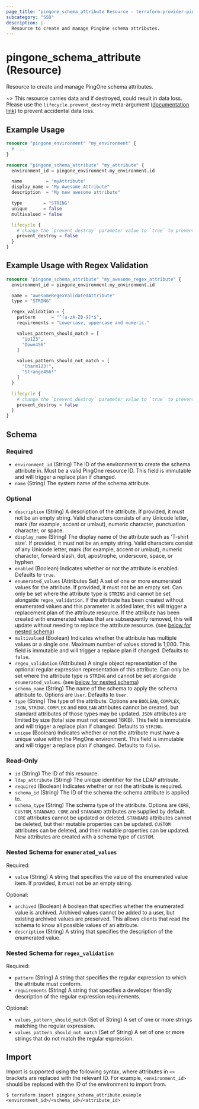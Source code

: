 ```yaml
---
page_title: "pingone_schema_attribute Resource - terraform-provider-pingone"
subcategory: "SSO"
description: |-
  Resource to create and manage PingOne schema attributes.
---
```


# pingone_schema_attribute (Resource)

Resource to create and manage PingOne schema attributes.

~> This resource carries data and if destroyed, could result in data loss.  Please use the `lifecycle.prevent_destroy` meta-argument ([documentation link](https://developer.hashicorp.com/terraform/language/meta-arguments/lifecycle#prevent_destroy)) to prevent accidental data loss.

## Example Usage

```terraform
resource "pingone_environment" "my_environment" {
  # ...
}

resource "pingone_schema_attribute" "my_attribute" {
  environment_id = pingone_environment.my_environment.id

  name         = "myAttribute"
  display_name = "My Awesome Attribute"
  description  = "My new awesome attribute"

  type        = "STRING"
  unique      = false
  multivalued = false

  lifecycle {
    # change the `prevent_destroy` parameter value to `true` to prevent this data carrying resource from being destroyed
    prevent_destroy = false
  }
}
```

## Example Usage with Regex Validation

```terraform
resource "pingone_schema_attribute" "my_awesome_regex_attribute" {
  environment_id = pingone_environment.my_environment.id

  name = "awesomeRegexValidatedAttribute"
  type = "STRING"

  regex_validation = {
    pattern      = "^[a-zA-Z0-9]*$",
    requirements = "Lowercase, uppercase and numeric."

    values_pattern_should_match = [
      "Up123",
      "Down456"
    ]

    values_pattern_should_not_match = [
      "Charm123!",
      "Strange456!"
    ]
  }

  lifecycle {
    # change the `prevent_destroy` parameter value to `true` to prevent this data carrying resource from being destroyed
    prevent_destroy = false
  }
}
```

<!-- schema generated by tfplugindocs -->
## Schema

### Required

- `environment_id` (String) The ID of the environment to create the schema attribute in.  Must be a valid PingOne resource ID.  This field is immutable and will trigger a replace plan if changed.
- `name` (String) The system name of the schema attribute.

### Optional

- `description` (String) A description of the attribute. If provided, it must not be an empty string. Valid characters consists of any Unicode letter, mark (for example, accent or umlaut), numeric character, punctuation character, or space.
- `display_name` (String) The display name of the attribute such as 'T-shirt size'. If provided, it must not be an empty string. Valid characters consist of any Unicode letter, mark (for example, accent or umlaut), numeric character, forward slash, dot, apostrophe, underscore, space, or hyphen.
- `enabled` (Boolean) Indicates whether or not the attribute is enabled.  Defaults to `true`.
- `enumerated_values` (Attributes Set) A set of one or more enumerated values for the attribute. If provided, it must not be an empty set.  Can only be set where the attribute type is `STRING` and cannot be set alongside `regex_validation`.  If the attribute has been created without enumerated values and this parameter is added later, this will trigger a replacement plan of the attribute resource.  If the attribute has been created with enumerated values that are subsequently removed, this will update without needing to replace the attribute resource. (see [below for nested schema](#nestedatt--enumerated_values))
- `multivalued` (Boolean) Indicates whether the attribute has multiple values or a single one. Maximum number of values stored is 1,000.  This field is immutable and will trigger a replace plan if changed.  Defaults to `false`.
- `regex_validation` (Attributes) A single object representation of the optional regular expression representation of this attribute.  Can only be set where the attribute type is `STRING` and cannot be set alongside `enumerated_values`. (see [below for nested schema](#nestedatt--regex_validation))
- `schema_name` (String) The name of the schema to apply the schema attribute to.  Options are `User`.  Defaults to `User`.
- `type` (String) The type of the attribute.  Options are `BOOLEAN`, `COMPLEX`, `JSON`, `STRING`.  `COMPLEX` and `BOOLEAN` attributes cannot be created, but standard attributes of those types may be updated. `JSON` attributes are limited by size (total size must not exceed 16KB).  This field is immutable and will trigger a replace plan if changed.  Defaults to `STRING`.
- `unique` (Boolean) Indicates whether or not the attribute must have a unique value within the PingOne environment.  This field is immutable and will trigger a replace plan if changed.  Defaults to `false`.

### Read-Only

- `id` (String) The ID of this resource.
- `ldap_attribute` (String) The unique identifier for the LDAP attribute.
- `required` (Boolean) Indicates whether or not the attribute is required.
- `schema_id` (String) The ID of the schema the schema attribute is applied to.
- `schema_type` (String) The schema type of the attribute.  Options are `CORE`, `CUSTOM`, `STANDARD`.  `CORE` and `STANDARD` attributes are supplied by default. `CORE` attributes cannot be updated or deleted. `STANDARD` attributes cannot be deleted, but their mutable properties can be updated. `CUSTOM` attributes can be deleted, and their mutable properties can be updated. New attributes are created with a schema type of `CUSTOM`.

<a id="nestedatt--enumerated_values"></a>
### Nested Schema for `enumerated_values`

Required:

- `value` (String) A string that specifies the value of the enumerated value item. If provided, it must not be an empty string.

Optional:

- `archived` (Boolean) A boolean that specifies whether the enumerated value is archived. Archived values cannot be added to a user, but existing archived values are preserved. This allows clients that read the schema to know all possible values of an attribute.
- `description` (String) A string that specifies the description of the enumerated value.


<a id="nestedatt--regex_validation"></a>
### Nested Schema for `regex_validation`

Required:

- `pattern` (String) A string that specifies the regular expression to which the attribute must conform.
- `requirements` (String) A string that specifies a developer friendly description of the regular expression requirements.

Optional:

- `values_pattern_should_match` (Set of String) A set of one or more strings matching the regular expression.
- `values_pattern_should_not_match` (Set of String) A set of one or more strings that do not match the regular expression.

## Import

Import is supported using the following syntax, where attributes in `<>` brackets are replaced with the relevant ID.  For example, `<environment_id>` should be replaced with the ID of the environment to import from.

```shell
$ terraform import pingone_schema_attribute.example <environment_id>/<schema_id>/<attribute_id>
```
